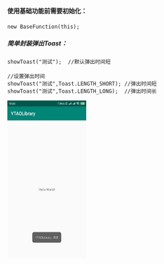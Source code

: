 [僵小鱼图片]:https://raw.githubusercontent.com/CNAD666/YTAOLibrary/master/README/picture/one.jpg
<!--
 ![僵小鱼][僵小鱼图片] &nbsp; </br>
-->


#### 使用基础功能前需要初始化：
```
new BaseFunction(this);
```

##### 简单封装弹出Toast：
```
showToast("测试");  //默认弹出时间短  

//设置弹出时间
showToast("测试",Toast.LENGTH_SHORT); //弹出时间短  
showToast("测试",Toast.LENGTH_LONG);  //弹出时间长
```

<img src="/README/picture/showToast.jpg"
width = "180" height = "360" div align=left />

